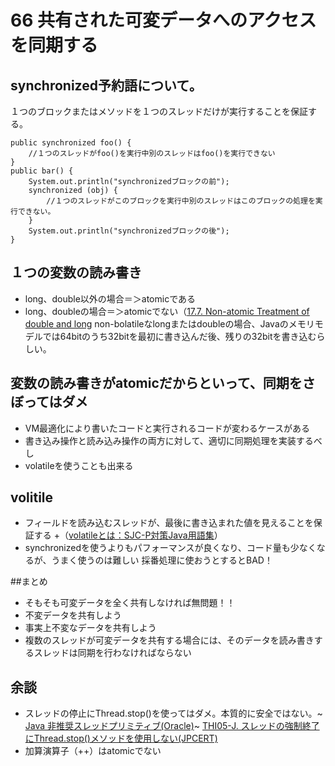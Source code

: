 # 66 共有された可変データへのアクセスを同期する

## synchronized予約語について。
１つのブロックまたはメソッドを１つのスレッドだけが実行することを保証する。
```
public synchronized foo() {
	//１つのスレッドがfoo()を実行中別のスレッドはfoo()を実行できない
}
public bar() {
	System.out.println("synchronizedブロックの前");
	synchronized (obj) {
		//１つのスレッドがこのブロックを実行中別のスレッドはこのブロックの処理を実行できない。
	}
	System.out.println("synchronizedブロックの後");
}
```

## １つの変数の読み書き
+ long、double以外の場合＝＞atomicである
+ long、doubleの場合＝＞atomicでない（[17.7. Non-atomic Treatment of double and long](http://docs.oracle.com/javase/specs/jls/se7/html/jls-17.html#jls-17.7)
non-bolatileなlongまたはdoubleの場合、Javaのメモリモデルでは64bitのうち32bitを最初に書き込んだ後、残りの32bitを書き込むらしい。

## 変数の読み書きがatomicだからといって、同期をさぼってはダメ
+ VM最適化により書いたコードと実行されるコードが変わるケースがある
+ 書き込み操作と読み込み操作の両方に対して、適切に同期処理を実装するべし
+ volatileを使うことも出来る

## volitile
+ フィールドを読み込むスレッドが、最後に書き込まれた値を見えることを保証する
+（[volatileとは：SJC-P対策Java用語集](http://sjc-p.obx21.com/word/ev/volatile.html)）
+ synchronizedを使うよりもパフォーマンスが良くなり、コード量も少なくなるが、うまく使うのは難しい
採番処理に使おうとするとBAD！

##まとめ
+ そもそも可変データを全く共有しなければ無問題！！
+ 不変データを共有しよう
+ 事実上不変なデータを共有しよう
+ 複数のスレッドが可変データを共有する場合には、そのデータを読み書きするスレッドは同期を行わなければならない


## 余談
+ スレッドの停止にThread.stop()を使ってはダメ。本質的に安全ではない。~
  [Java 非推奨スレッドプリミティブ(Oracle)](http://docs.oracle.com/javase/jp/7/technotes/guides/concurrency/threadPrimitiveDeprecation.html)~
  [THI05-J. スレッドの強制終了にThread.stop()メソッドを使用しない(JPCERT)](https://www.jpcert.or.jp/java-rules/thi05-j.html)
+ 加算演算子（++）はatomicでない
